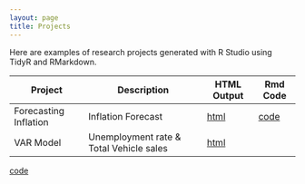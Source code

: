 ```yaml
---
layout: page
title: Projects
---
```


Here are examples of research projects generated with R Studio using TidyR and RMarkdown.

Project | Description | HTML Output | Rmd Code
--- | --- | --- | --- 
Forecasting Inflation | Inflation Forecast | [html](https://rep17.github.io/Upload_inflation/) | [code](https://github.com/Rep17/Upload_inflation)
VAR Model | Unemployment rate & Total Vehicle sales | [html](https://rep17.github.io/VAR_Upload/) |
[code](https://github.com/Rep17/VAR_Upload)